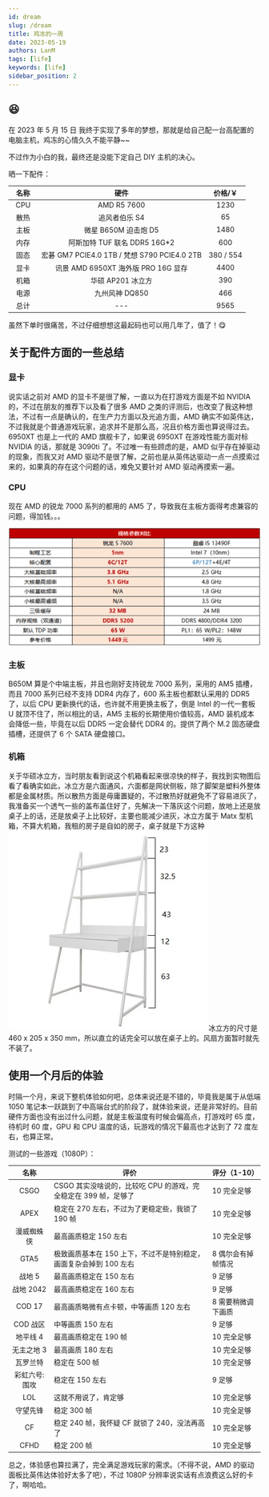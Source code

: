 ```yaml
---
id: dream
slug: /dream
title: 鸡冻的一周
date: 2023-05-19
authors: LanM
tags: [life]
keywords: [life]
sidebar_position: 2
---
```


## 😆

在 2023 年 5 月 15 日 我终于实现了多年的梦想，那就是给自己配一台高配置的电脑主机，鸡冻的心情久久不能平静~~

不过作为小白的我，最终还是没能下定自己 DIY 主机的决心。

晒一下配件：

|             名称             |                     硬件                     |  价格/￥  |
| :--------------------------: | :------------------------------------------: | :-------: |
| &nbsp;&nbsp;CPU&nbsp;&nbsp;  |                 AMD R5 7600                  |   1230    |
| &nbsp;&nbsp;散热&nbsp;&nbsp; |                追风者伯乐 S4                 |    65     |
| &nbsp;&nbsp;主板&nbsp;&nbsp; |             微星 B650M 迫击炮 D5             |   1480    |
| &nbsp;&nbsp;内存&nbsp;&nbsp; |        阿斯加特 TUF 联名 DDR5 16G\*2         |    600    |
| &nbsp;&nbsp;固态&nbsp;&nbsp; | 宏碁 GM7 PCIE4.0 1TB / 梵想 S790 PCIE4.0 2TB | 380 / 554 |
| &nbsp;&nbsp;显卡&nbsp;&nbsp; |     讯景 AMD 6950XT 海外版 PRO 16G 显存      |   4400    |
| &nbsp;&nbsp;机箱&nbsp;&nbsp; |              华硕 AP201 冰立方               |    390    |
| &nbsp;&nbsp;电源&nbsp;&nbsp; |                九州风神 DQ850                |    466    |
| &nbsp;&nbsp;总计&nbsp;&nbsp; |                     ---                      |   9565    |

虽然下单时很痛苦，不过仔细想想这最起码也可以用几年了，值了！😋

<!-- truncate -->

## 关于配件方面的一些总结

### 显卡

说实话之前对 AMD 的显卡不是很了解，一直以为在打游戏方面是不如 NVIDIA 的，不过在朋友的推荐下以及看了很多 AMD 之类的评测后，也改变了我这种想法，不过有一点是确认的，在生产力方面以及光追方面，AMD 确实不如英伟达，不过我就是个普通游戏玩家，追求并不是那么高，况且价格方面也算说得过去。6950XT 也是上一代的 AMD 旗舰卡了，如果说 6950XT 在游戏性能方面对标 NVIDIA 的话，那就是 3090ti 了。不过唯一有些顾虑的是，AMD 似乎存在掉驱动的现象，而我又对 AMD 驱动不是很了解，之前也是从英伟达驱动一点一点摸索过来的，如果真的存在这个问题的话，难免又要针对 AMD 驱动再摸索一遍。

### CPU

现在 AMD 的锐龙 7000 系列的都用的 AM5 了，导致我在主板方面得考虑兼容的问题，得加钱。。。

![image](./img/cpu.png)

### 主板

B650M 算是个中端主板，并且也刚好支持锐龙 7000 系列，采用的 AM5 插槽，而且 7000 系列已经不支持 DDR4 内存了，600 系主板也都默认采用的 DDR5 了，以后 CPU 更新换代的话，也许就不用更换主板了，倒是 Intel 的一代一套板 U 就顶不住了，所以相比的话，AM5 主板的长期使用价值较高，AMD 装机成本会降低一些，毕竟在以后 DDR5 一定会替代 DDR4 的。提供了两个 M.2 固态硬盘插槽，还提供了 6 个 SATA 硬盘接口。

### 机箱

关于华硕冰立方，当时朋友看到说这个机箱看起来很凉快的样子，我找到实物图后看了看确实如此，冰立方是六面通风，六面都是网状侧板，除了脚架是塑料外整体都是金属材质。所以散热方面是毋庸置疑的，不过散热好就避免不了容易进灰了，我准备买一个透气一些的盖布盖住好了，先解决一下落灰这个问题，放地上还是放桌子上的话，还是放桌子上比较好，主要也能减少进灰，冰立方属于 Matx 型机箱，不算大机箱，我租的房子是自如的房子，桌子就是下方这种![image](./img/table.jpg)冰立方的尺寸是 460 x 205 x 350 mm，所以直立的话完全可以放在桌子上的。风扇方面暂时就先不装了。

## 使用一个月后的体验

时隔一个月，来说下整机体验如何吧，总体来说还是不错的，毕竟我是属于从低端 1050 笔记本一跃跳到了中高端台式的阶段了，就体验来说，还是非常好的。目前硬件方面也没有出过什么问题，就是主板温度有时候会偏高点，打游戏时 65 度，待机时 60 度，GPU 和 CPU 温度的话，玩游戏的情况下最高也才达到了 72 度左右，也算正常。

测试的一些游戏（1080P）：

|     名称      | 评价                                                               | 评分（1-10）       |
| :-----------: | ------------------------------------------------------------------ | ------------------ |
|     CSGO      | CSGO 其实没啥说的，比较吃 CPU 的游戏，完全稳定在 399 帧，足够了    | 10 完全足够        |
|     APEX      | 稳定在 270 左右，不过为了更稳定些，我锁了 190 帧                   | 10 完全足够        |
|  漫威蜘蛛侠   | 最高画质稳定 150 左右                                              | 10 完全足够        |
|     GTA5      | 极致画质基本在 150 上下，不过不是特别稳定，画面复杂会掉到 100 左右 | 8 偶尔会有掉帧情况 |
|    战地 5     | 最高画质稳定在 150 左右                                            | 9 足够             |
|   战地 2042   | 最高画质稳定在 160 左右                                            | 9 足够             |
|    COD 17     | 最高画质略微有点卡顿，中等画质 120 左右                            | 8 需要稍微调下画质 |
|   COD 战区    | 中等画质 150 左右                                                  | 9 足够             |
|   地平线 4    | 最高画质稳定在 190 帧                                              | 10 完全足够        |
|  无主之地 3   | 最高画质 180 左右                                                  | 10 完全足够        |
|   瓦罗兰特    | 稳定在 500 帧                                                      | 10 完全足够        |
| 彩虹六号:围攻 | 稳定在 150 左右                                                    | 9 足够             |
|      LOL      | 这就不用说了，肯定够                                               | 10 完全足够        |
|   守望先锋    | 稳定 300 帧                                                        | 10 完全足够        |
|      CF       | 稳定 240 帧，我怀疑 CF 就锁了 240，没法再高了                      | 10 完全足够        |
|     CFHD      | 稳定 200 帧                                                        | 10 完全足够        |

总之，体验感也算拉满了，完全满足游戏玩家的需求。（不得不说，AMD 的驱动面板比英伟达体验好太多了吧），不过 1080P 分辨率说实话有点浪费这么好的卡了，啊哈哈。
